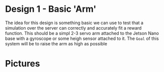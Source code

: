 # Design 1 - Basic 'Arm' 

The idea for this design is something basic we can use to test that a simulation over the server can correctly and accurately fit a reward function. This should be a simpl 2-3 servo arm attached to the Jetson Nano base with a gyroscope or some heigh sensor attached to it. The `Goal` of this system will be to raise the arm as high as possible

# Pictures
